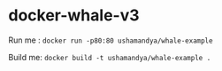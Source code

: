 # docker-whale-v3

Run me : `docker run -p80:80 ushamandya/whale-example`

Build me: `docker build -t ushamandya/whale-example .`
